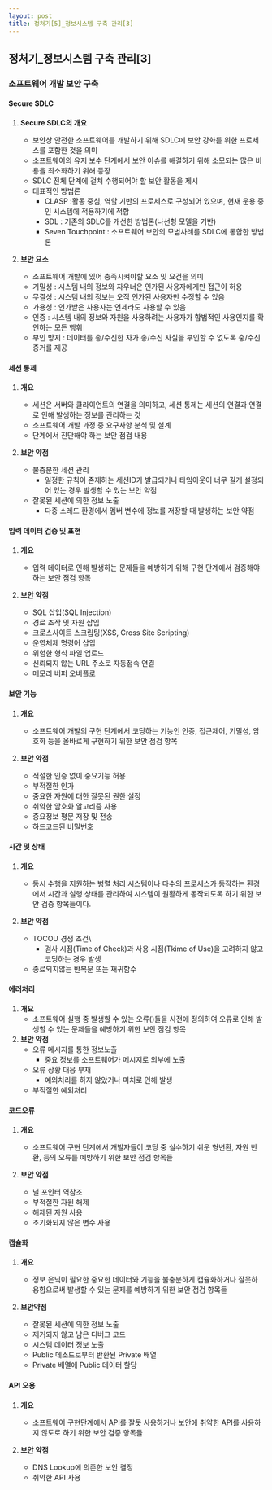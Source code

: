 ```yaml
---
layout: post
title: 정처기[5]_정보시스템 구축 관리[3]
---
```


## 정처기_정보시스템 구축 관리[3]

### 소프트웨어 개발 보안 구축

#### Secure SDLC

1. __Secure SDLC의 개요__
    - 보안상 안전한 소프트웨어를 개발하기 위해 SDLC에 보안 강화를 위한 프로세스를 포함한 것을 의미
    - 소프트웨어의 유지 보수 단계에서 보안 이슈를 해결하기 위해 소모되는 많은 비용을 최소화하기 위해 등장
    - SDLC 전체 단계에 걸쳐 수행되어야 할 보안 활동을 제시
    - 대표적인 방법론
        - CLASP :활동 중심, 역할 기반의 프로세스로 구성되어 있으며, 현재 운용 중인 시스템에 적용하기에 적합
        - SDL : 기존의 SDLC를 개선한 방법론(나선형 모델을 기반)
        - Seven Touchpoint : 소프트웨어 보안의 모범사례를 SDLC에 통합한 방법론

2. __보안 요소__
    - 소프트웨어 개발에 있어 충족시켜야할 요소 및 요건을 의미
    - 기밀성 : 시스템 내의 정보와 자우너은 인가된 사용자에게만 접근이 허용
    - 무결성 : 시스템 내의 정보는 오직 인가된 사용자만 수정할 수 있음
    - 가용성 : 인가받은 사용자는 언제라도 사용할 수 있음
    - 인증 : 시스템 내의 정보와 자원을 사용하려는 사용자가 합법적인 사용인지를 확인하는 모든 행휘
    - 부인 방지 : 데이터를 송/수신한 자가 송/수신 사실을 부인할 수 없도록 숭/수신 증거를 제공

#### 세션 통제

1. __개요__
    - 세션은 서버와 클라이언트의 연결을 의미하고, 세션 통제는 세션의 연결과 연결로 인해 발생하는 정보를 관리하는 것
    - 소프트웨어 개발 과정 중 요구사항 분석 및 설계 
    - 단계에서 진단해야 하는 보안 점검 내용

2. __보안 약점__
    - 불충분한 세션 관리
        - 일정한 규칙이 존재하는 세션ID가 발급되거나 타임아웃이 너무 길게 설정되어 있는 경우 발생할 수 있는 보안 약점 
    - 잘못된 세션에 의한 정보 노출
        - 다중 스레드 환경에서 멤버 변수에 정보를 저장할 때 발생하는 보안 약점 

#### 입력 데이터 검증 및 표현

1. __개요__
    - 입력 데이터로 인해 발생하는 문제들을 예방하기 위해 구현 단계에서 검증해야 하는 보안 점검 항목

2. __보안 약점__
    - SQL 삽입(SQL Injection)
    - 경로 조작 및 자원 삽입
    - 크로스사이트 스크립팅(XSS, Cross Site Scripting)
    - 운영체제 명령어 삽입
    - 위험한 형식 파일 업로드
    - 신뢰되지 않는 URL 주소로 자동접속 연결
    - 메모리 버퍼 오버플로



#### 보안 기능

1. __개요__
    - 소프트웨어 개발의 구현 단계에서 코딩하는 기능인 인증, 접근제어, 기밀성, 암호화 등을 올바르게 구현하기 위한 보안 점검 항목

2. __보안 약점__
    - 적절한 인증 없이 중요기능 허용
    - 부적절한 인가
    - 중요한 자원에 대한 잘못된 권한 설정
    - 취약한 암호화 알고리즘 사용
    - 중요정보 평문 저장 및 전송
    - 하드코드된 비밀번호


#### 시간 및 상태

1. __개요__
    - 동시 수행을 지원하는 병렬 처리 시스템이나 다수의 프로세스가 동작하는 환경에서 시간과 실행 상태를 관리하여 시스템이 원활하게 동작되도록 하기 위한 보안 검증 항목들이다.

2. __보안 약점__
    - TOCOU 경쟁 조건\
        - 검사 시점(Time of Check)과 사용 시점(Tkime of Use)을 고려하지 않고 코딩하는 경우 발생
    - 종료되지않는 반복문 또는 재귀함수


#### 에러처리

1. __개요__
    - 소프트웨어 실행 중 발생할 수 있는 오류()들을 사전에 정의하여 오류로 인해 발생할 수 있는 문제들을 예방하기 위한 보안 점검 항목
2. __보안 약점__
    - 오류 메시지를 통한 정보노출
        - 중요 정보를 소프트웨어가 메시지로 외부에 노출 
    - 오류 상황 대응 부재
        - 예외처리를 하지 않았거나 미치로 인해 발생   
    - 부적절한 예외처리

#### 코드오류

1. __개요__
    - 소프트웨어 구현 단계에서 개발자들이 코딩 중 실수하기 쉬운 형변환, 자원 반환, 등의 오류를 예방하기 위한 보안 점검 항목들

2. __보안 약점__
    - 널 포인터 역참조
    - 부적절한 자원 해제
    - 해제된 자원 사용
    - 초기화되지 않은 변수 사용


#### 캡슐화

1. __개요__
    - 정보 은닉이 필요한 중요한 데이터와 기능을 불충분하게 캡슐화하거나 잘못하용함으로써 발생할 수 있는 문제를 예방하기 위한 보안 점검 항목들

2. __보안약점__
    - 잘못된 세션에 의한 정보 노출
    - 제거되지 않고 남은 디버그 코드
    - 시스템 데이터 정보 노출
    - Public 메소드로부터 반환된 Private 배열
    - Private 배열에 Public 데이터 할당

#### API 오용

1. __개요__
    - 소프트웨어 구현단계에서 API를 잘못 사용하거나 보안에 취약한 API를 사용하지 않도로 하기 위한 보안 검증 항목들
    
2. __보안 약점__
    - DNS Lookup에 의존한 보안 결정
    - 취약한 API 사용



















